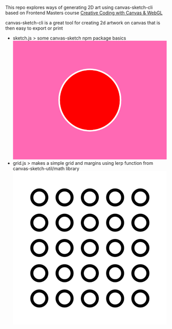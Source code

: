 This repo explores ways of generating 2D art using canvas-sketch-cli based on Frontend Masters course [Creative Coding with Canvas & WebGL](https://frontendmasters.com/courses/canvas-webgl/)

canvas-sketch-cli is a great tool for creating 2d artwork on canvas that is then easy to export or print

- sketch.js > some canvas-sketch npm package basics ![simple sketch](images/sketchjs.png)
- grid.js > makes a simple grid and margins using lerp function from canvas-sketch-util/math library ![simple grid](images/gridjs.png)
